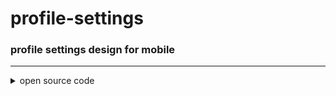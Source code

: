 # profile-settings
<h3>profile settings design for mobile</h3>

***
<details>
<summary>open source code</summary>
<p>for Personal Use</p>
</details>
